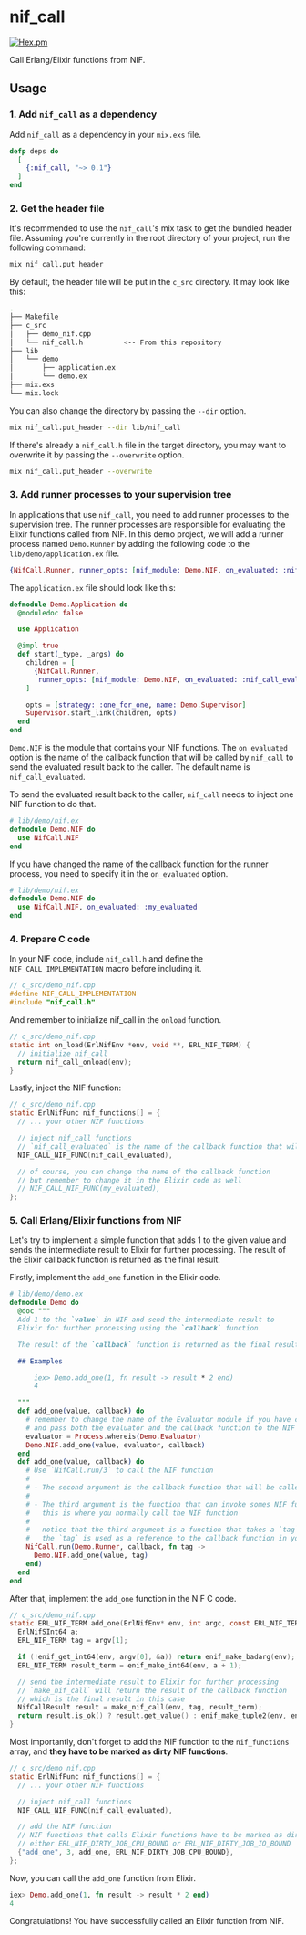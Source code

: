 # nif_call

[![Hex.pm](https://img.shields.io/hexpm/v/nif_call.svg?style=flat&color=blue)](https://hex.pm/packages/nif_call)

Call Erlang/Elixir functions from NIF.

## Usage

### 1. Add `nif_call` as a dependency

Add `nif_call` as a dependency in your `mix.exs` file.

```elixir
defp deps do
  [
    {:nif_call, "~> 0.1"}
  ]
end
```

### 2. Get the header file

It's recommended to use the `nif_call`'s mix task to get the bundled header file. Assuming you're currently in the root directory of your project, run the following command:

```bash
mix nif_call.put_header
```

By default, the header file will be put in the `c_src` directory.  It may look like this:

```bash
.
├── Makefile
├── c_src
│   ├── demo_nif.cpp
│   └── nif_call.h          <-- From this repository
├── lib
│   └── demo
│       ├── application.ex
│       └── demo.ex
├── mix.exs
└── mix.lock
```

You can also change the directory by passing the `--dir` option.

```bash
mix nif_call.put_header --dir lib/nif_call
```

If there's already a `nif_call.h` file in the target directory, you may want to overwrite it by passing the `--overwrite` option.

```bash
mix nif_call.put_header --overwrite
```

### 3. Add runner processes to your supervision tree

In applications that use `nif_call`, you need to add runner processes to the supervision tree. The runner processes are responsible for evaluating the Elixir functions called from NIF. In this demo project, we will add a runner process named `Demo.Runner` by adding the following code to the `lib/demo/application.ex` file.

```elixir
{NifCall.Runner, runner_opts: [nif_module: Demo.NIF, on_evaluated: :nif_call_evaluated], name: Demo.Runner}
```

The `application.ex` file should look like this:

```elixir
defmodule Demo.Application do
  @moduledoc false

  use Application

  @impl true
  def start(_type, _args) do
    children = [
      {NifCall.Runner,
       runner_opts: [nif_module: Demo.NIF, on_evaluated: :nif_call_evaluated], name: Demo.Runner}
    ]

    opts = [strategy: :one_for_one, name: Demo.Supervisor]
    Supervisor.start_link(children, opts)
  end
end
```


`Demo.NIF` is the module that contains your NIF functions. The `on_evaluated` option is the name of the callback function that will be called by `nif_call` to send the evaluated result back to the caller. The default name is `nif_call_evaluated`.

To send the evaluated result back to the caller, `nif_call` needs to inject one NIF function to do that.

```elixir
# lib/demo/nif.ex
defmodule Demo.NIF do
  use NifCall.NIF
end
```

If you have changed the name of the callback function for the runner process, you need to specify it in the `on_evaluated` option.

```elixir
# lib/demo/nif.ex
defmodule Demo.NIF do
  use NifCall.NIF, on_evaluated: :my_evaluated
end
```

### 4. Prepare C code

In your NIF code, include `nif_call.h` and define the `NIF_CALL_IMPLEMENTATION` macro before including it.

```c
// c_src/demo_nif.cpp
#define NIF_CALL_IMPLEMENTATION
#include "nif_call.h"
```

And remember to initialize nif_call in the `onload` function.

```c
// c_src/demo_nif.cpp
static int on_load(ErlNifEnv *env, void **, ERL_NIF_TERM) {
  // initialize nif_call
  return nif_call_onload(env);
}
```

Lastly, inject the NIF function:

```c
// c_src/demo_nif.cpp
static ErlNifFunc nif_functions[] = {
  // ... your other NIF functions

  // inject nif_call functions
  // `nif_call_evaluated` is the name of the callback function that will be called by nif_call
  NIF_CALL_NIF_FUNC(nif_call_evaluated),

  // of course, you can change the name of the callback function
  // but remember to change it in the Elixir code as well
  // NIF_CALL_NIF_FUNC(my_evaluated),
};
```

### 5. Call Erlang/Elixir functions from NIF

Let's try to implement a simple function that adds 1 to the given value and sends the intermediate result to Elixir for further processing. The result of the Elixir callback function is returned as the final result.

Firstly, implement the `add_one` function in the Elixir code.

```elixir
# lib/demo/demo.ex
defmodule Demo do
  @doc """
  Add 1 to the `value` in NIF and send the intermediate result to
  Elixir for further processing using the `callback` function.

  The result of the `callback` function is returned as the final result.

  ## Examples

      iex> Demo.add_one(1, fn result -> result * 2 end)
      4

  """
  def add_one(value, callback) do
    # remember to change the name of the Evaluator module if you have changed it
    # and pass both the evaluator and the callback function to the NIF
    evaluator = Process.whereis(Demo.Evaluator)
    Demo.NIF.add_one(value, evaluator, callback)
  end
  def add_one(value, callback) do
    # Use `NifCall.run/3` to call the NIF function
    # 
    # - The second argument is the callback function that will be called from the NIF
    #
    # - The third argument is the function that can invoke somes NIF functions,
    #   this is where you normally call the NIF function
    #
    #   notice that the third argument is a function that takes a `tag` as an argument
    #   the `tag` is used as a reference to the callback function in your `Demo.Runner` process
    NifCall.run(Demo.Runner, callback, fn tag ->
      Demo.NIF.add_one(value, tag)
    end)
  end
end
```

After that, implement the `add_one` function in the NIF C code.

```c
// c_src/demo_nif.cpp
static ERL_NIF_TERM add_one(ErlNifEnv* env, int argc, const ERL_NIF_TERM argv[]) {
  ErlNifSInt64 a;
  ERL_NIF_TERM tag = argv[1];

  if (!enif_get_int64(env, argv[0], &a)) return enif_make_badarg(env);
  ERL_NIF_TERM result_term = enif_make_int64(env, a + 1);

  // send the intermediate result to Elixir for further processing
  // `make_nif_call` will return the result of the callback function
  // which is the final result in this case
  NifCallResult result = make_nif_call(env, tag, result_term);
  return result.is_ok() ? result.get_value() : enif_make_tuple2(env, enif_make_atom(env, "error"), result.get_err());
}
```

Most importantly, don't forget to add the NIF function to the `nif_functions` array, and **they have to be marked as dirty NIF functions**.

```c
// c_src/demo_nif.cpp
static ErlNifFunc nif_functions[] = {
  // ... your other NIF functions

  // inject nif_call functions
  NIF_CALL_NIF_FUNC(nif_call_evaluated),

  // add the NIF function
  // NIF functions that calls Elixir functions have to be marked as dirty
  // either ERL_NIF_DIRTY_JOB_CPU_BOUND or ERL_NIF_DIRTY_JOB_IO_BOUND
  {"add_one", 3, add_one, ERL_NIF_DIRTY_JOB_CPU_BOUND},
};
```

Now, you can call the `add_one` function from Elixir.

```elixir
iex> Demo.add_one(1, fn result -> result * 2 end)
4
```

Congratulations! You have successfully called an Elixir function from NIF.
